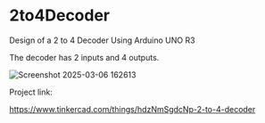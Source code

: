# 2to4Decoder
Design of a 2 to 4 Decoder Using Arduino UNO R3

The decoder has 2 inputs and 4 outputs.

![Screenshot 2025-03-06 162613](https://github.com/user-attachments/assets/bfbaa7c9-c62e-4abc-99ac-87f7a97780c4)

Project link:

https://www.tinkercad.com/things/hdzNmSgdcNp-2-to-4-decoder

